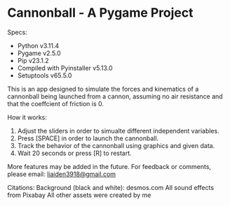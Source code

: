# Cannonball - A Pygame Project

Specs:
- Python v3.11.4
- Pygame v2.5.0
- Pip v23.1.2
- Compiled with Pyinstaller v5.13.0
- Setuptools v65.5.0

This is an app designed to simulate the forces and kinematics of a cannonball being launched from a cannon, assuming no air resistance and that the coeffcient of friction is 0.

How it works:
1. Adjust the sliders in order to simualte different independent variables.
2. Press [SPACE] in order to launch the cannonball.
3. Track the behavior of the cannonball using graphics and given data.
4. Wait 20 seconds or press [R] to restart.

More features may be added in the future.
For feedback or comments, please email: liaiden3918@gmail.com

Citations:
Background (black and white): desmos.com
All sound effects from Pixabay
All other assets were created by me
